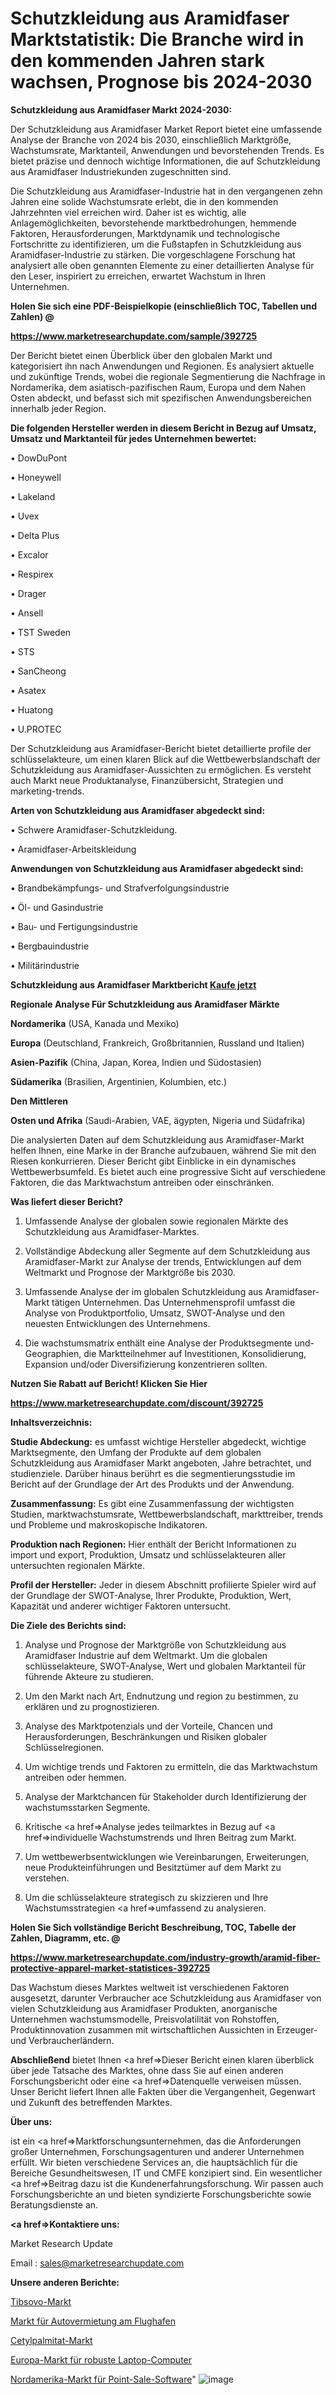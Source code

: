 # Schutzkleidung aus Aramidfaser Marktstatistik: Die Branche wird in den kommenden Jahren stark wachsen, Prognose bis 2024-2030

<strong>Schutzkleidung aus Aramidfaser Markt 2024-2030:</strong>

Der Schutzkleidung aus Aramidfaser Market Report bietet eine umfassende Analyse der Branche von 2024 bis 2030, einschließlich Marktgröße, Wachstumsrate, Marktanteil, Anwendungen und bevorstehenden Trends. Es bietet präzise und dennoch wichtige Informationen, die auf Schutzkleidung aus Aramidfaser Industriekunden zugeschnitten sind.

Die Schutzkleidung aus Aramidfaser-Industrie hat in den vergangenen zehn Jahren eine solide Wachstumsrate erlebt, die in den kommenden Jahrzehnten viel erreichen wird. Daher ist es wichtig, alle Anlagemöglichkeiten, bevorstehende marktbedrohungen, hemmende Faktoren, Herausforderungen, Marktdynamik und technologische Fortschritte zu identifizieren, um die Fußstapfen in Schutzkleidung aus Aramidfaser-Industrie zu stärken. Die vorgeschlagene Forschung hat analysiert alle oben genannten Elemente zu einer detaillierten Analyse für den Leser, inspiriert zu erreichen, erwartet Wachstum in Ihren Unternehmen.



<strong>Holen Sie sich eine PDF-Beispielkopie (einschließlich TOC, Tabellen und Zahlen) @
</strong>

<strong><a href=https://www.marketresearchupdate.com/sample/392725>

<strong>https://www.marketresearchupdate.com/sample/392725</u></font></a></strong></strong>

Der Bericht bietet einen Überblick über den globalen Markt und kategorisiert ihn nach Anwendungen und Regionen. Es analysiert aktuelle und zukünftige Trends, wobei die regionale Segmentierung die Nachfrage in Nordamerika, dem asiatisch-pazifischen Raum, Europa und dem Nahen Osten abdeckt, und befasst sich mit spezifischen Anwendungsbereichen innerhalb jeder Region.



<strong>Die folgenden Hersteller werden in diesem Bericht in Bezug auf Umsatz, Umsatz und Marktanteil für jedes Unternehmen bewertet:</strong>

• DowDuPont

• Honeywell

• Lakeland

• Uvex

• Delta Plus

• Excalor

• Respirex

• Drager

• Ansell

• TST Sweden

• STS

• SanCheong

• Asatex

• Huatong

• U.PROTEC

Der Schutzkleidung aus Aramidfaser-Bericht bietet detaillierte profile der schlüsselakteure, um einen klaren Blick auf die Wettbewerbslandschaft der Schutzkleidung aus Aramidfaser-Aussichten zu ermöglichen. Es versteht auch Markt neue Produktanalyse, Finanzübersicht, Strategien und marketing-trends.



<strong>Arten von Schutzkleidung aus Aramidfaser abgedeckt sind:</strong>

• Schwere Aramidfaser-Schutzkleidung.

• Aramidfaser-Arbeitskleidung



<strong>Anwendungen von Schutzkleidung aus Aramidfaser abgedeckt sind:</strong>

• Brandbekämpfungs- und Strafverfolgungsindustrie

• Öl- und Gasindustrie

• Bau- und Fertigungsindustrie

• Bergbauindustrie

• Militärindustrie



<strong>Schutzkleidung aus Aramidfaser Marktbericht <a href=https://www.marketresearchupdate.com/buynow/392725>Kaufe jetzt</a></strong>



<strong>Regionale Analyse Für Schutzkleidung aus Aramidfaser Märkte</strong>



<strong>Nordamerika</strong> (USA, Kanada und Mexiko)



<strong>Europa</strong> (Deutschland, Frankreich, Großbritannien, Russland und Italien)



<strong>Asien-Pazifik</strong> (China, Japan, Korea, Indien und Südostasien)



<strong>Südamerika</strong> (Brasilien, Argentinien, Kolumbien, etc.)



<strong>Den Mittleren</strong> 

<strong>Osten und Afrika</strong> (Saudi-Arabien, VAE, ägypten, Nigeria und Südafrika)

Die analysierten Daten auf dem Schutzkleidung aus Aramidfaser-Markt helfen Ihnen, eine Marke in der Branche aufzubauen, während Sie mit den Riesen konkurrieren. Dieser Bericht gibt Einblicke in ein dynamisches Wettbewerbsumfeld. Es bietet auch eine progressive Sicht auf verschiedene Faktoren, die das Marktwachstum antreiben oder einschränken.



<strong>Was liefert dieser Bericht?</strong>

1. Umfassende Analyse der globalen sowie regionalen Märkte des Schutzkleidung aus Aramidfaser-Marktes.

2. Vollständige Abdeckung aller Segmente auf dem Schutzkleidung aus Aramidfaser-Markt zur Analyse der trends, Entwicklungen auf dem Weltmarkt und Prognose der Marktgröße bis 2030.

3. Umfassende Analyse der im globalen Schutzkleidung aus Aramidfaser-Markt tätigen Unternehmen. Das Unternehmensprofil umfasst die Analyse von Produktportfolio, Umsatz, SWOT-Analyse und den neuesten Entwicklungen des Unternehmens.

4. Die wachstumsmatrix enthält eine Analyse der Produktsegmente und-Geographien, die Marktteilnehmer auf Investitionen, Konsolidierung, Expansion und/oder Diversifizierung konzentrieren sollten.



<strong>Nutzen Sie Rabatt auf Bericht! Klicken Sie Hier
</strong>

<strong><a href=https://www.marketresearchupdate.com/discount/392725>https://www.marketresearchupdate.com/discount/392725</b></u></font></strong></a>



<strong>Inhaltsverzeichnis:</strong>



<strong>Studie Abdeckung:</strong> es umfasst wichtige Hersteller abgedeckt, wichtige Marktsegmente, den Umfang der Produkte auf dem globalen Schutzkleidung aus Aramidfaser Markt angeboten, Jahre betrachtet, und studienziele. Darüber hinaus berührt es die segmentierungsstudie im Bericht auf der Grundlage der Art des Produkts und der Anwendung.



<strong>Zusammenfassung:</strong> Es gibt eine Zusammenfassung der wichtigsten Studien, marktwachstumsrate, Wettbewerbslandschaft, markttreiber, trends und Probleme und makroskopische Indikatoren.



<strong>Produktion nach Regionen:</strong> Hier enthält der Bericht Informationen zu import und export, Produktion, Umsatz und schlüsselakteuren aller untersuchten regionalen Märkte.



<strong>Profil der Hersteller:</strong> Jeder in diesem Abschnitt profilierte Spieler wird auf der Grundlage der SWOT-Analyse, Ihrer Produkte, Produktion, Wert, Kapazität und anderer wichtiger Faktoren untersucht.



<strong>Die Ziele des Berichts sind:</strong>

1) Analyse und Prognose der Marktgröße von Schutzkleidung aus Aramidfaser Industrie auf dem Weltmarkt.
Um die globalen schlüsselakteure, SWOT-Analyse, Wert und globalen Marktanteil für führende Akteure zu studieren.

2) Um den Markt nach Art, Endnutzung und region zu bestimmen, zu erklären und zu prognostizieren.

3) Analyse des Marktpotenzials und der Vorteile, Chancen und Herausforderungen, Beschränkungen und Risiken globaler Schlüsselregionen.

4) Um wichtige trends und Faktoren zu ermitteln, die das Marktwachstum antreiben oder hemmen.

5) Analyse der Marktchancen für Stakeholder durch Identifizierung der wachstumsstarken Segmente.

6) Kritische <a href=>Analyse</a> jedes teilmarktes in Bezug auf <a href=>individuelle</a> Wachstumstrends und Ihren Beitrag zum Markt.

7) Um wettbewerbsentwicklungen wie Vereinbarungen, Erweiterungen, neue Produkteinführungen und Besitztümer auf dem Markt zu verstehen.

8) Um die schlüsselakteure strategisch zu skizzieren und Ihre Wachstumsstrategien <a href=>umfassend</a> zu analysieren.



<strong>Holen Sie Sich vollständige Bericht Beschreibung, TOC, Tabelle der Zahlen, Diagramm, etc. @ </strong>

<strong><a href=https://www.marketresearchupdate.com/industry-growth/aramid-fiber-protective-apparel-market-statistices-392725>https://www.marketresearchupdate.com/industry-growth/aramid-fiber-protective-apparel-market-statistices-392725</a></font></strong>

Das Wachstum dieses Marktes weltweit ist verschiedenen Faktoren ausgesetzt, darunter Verbraucher ace Schutzkleidung aus Aramidfaser von vielen Schutzkleidung aus Aramidfaser Produkten, anorganische Unternehmen wachstumsmodelle, Preisvolatilität von Rohstoffen, Produktinnovation zusammen mit wirtschaftlichen Aussichten in Erzeuger-und Verbraucherländern.



<strong>Abschließend</strong> bietet Ihnen <a href=>Dieser</a> Bericht einen klaren überblick über jede Tatsache des Marktes, ohne dass Sie auf einen anderen Forschungsbericht oder eine <a href=>Datenquelle</a> verweisen müssen. Unser Bericht liefert Ihnen alle Fakten über die Vergangenheit, Gegenwart und Zukunft des betreffenden Marktes.



<strong>Über uns:</strong>

 ist ein <a href=>Marktfors</a>chungsunternehmen, das die Anforderungen großer Unternehmen, Forschungsagenturen und anderer Unternehmen erfüllt. Wir bieten verschiedene Services an, die hauptsächlich für die Bereiche Gesundheitswesen, IT und CMFE konzipiert sind. Ein wesentlicher <a href=>Beitrag</a> dazu ist die Kundenerfahrungsforschung. Wir passen auch Forschungsberichte an und bieten syndizierte Forschungsberichte sowie Beratungsdienste an.



<strong><a href=>Kontaktiere uns:</a></strong>

Market Research Update

Email : sales@marketresearchupdate.com



<strong>Unsere anderen Berichte:</strong>

<a href=https://www.linkedin.com/pulse/tibsovo-market-size-analysis-leading-manufacturers>Tibsovo-Markt</a>

<a href=https://www.linkedin.com/pulse/airport-car-rental-service-market-size-share-outlook-growth>Markt für Autovermietung am Flughafen</a>

<a href=https://www.linkedin.com/pulse/cetyl-palmitate-market-outlooks-2023-size-shares>Cetylpalmitat-Markt</a>

<a href=https://www.linkedin.com/pulse/europe-rugged-laptop-computers-market>Europa-Markt für robuste Laptop-Computer</a>

<a href=https://www.linkedin.com/pulse/north-america-point-sale-software-market-size-zlgkf/>Nordamerika-Markt für Point-Sale-Software</a>"
![image](https://github.com/Gayatrikarjule/Market-Analysis-360/assets/97346546/f7e680f6-f1b9-43ce-93dc-9584f0c897ea)

